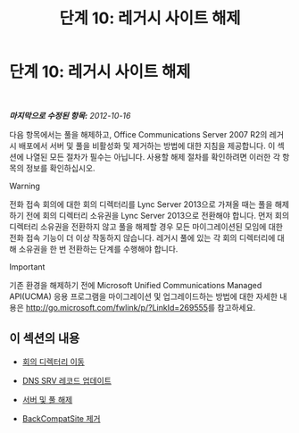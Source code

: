 ﻿---
title: '단계 10: 레거시 사이트 해제'
TOCTitle: '단계 10: 레거시 사이트 해제'
ms:assetid: d591a310-3b5c-4092-b19e-0349616e40df
ms:mtpsurl: https://technet.microsoft.com/ko-kr/library/JJ205300(v=OCS.15)
ms:contentKeyID: 49305151
ms.date: 08/24/2015
mtps_version: v=OCS.15
ms.translationtype: HT
---

# 단계 10: 레거시 사이트 해제

 

_**마지막으로 수정된 항목:** 2012-10-16_

다음 항목에서는 풀을 해제하고, Office Communications Server 2007 R2의 레거시 배포에서 서버 및 풀을 비활성화 및 제거하는 방법에 대한 지침을 제공합니다. 이 섹션에 나열된 모든 절차가 필수는 아닙니다. 사용할 해제 절차를 확인하려면 이러한 각 항목의 정보를 확인하십시오.


> [!WARNING]
> 전화 접속 회의에 대한 회의 디렉터리를 Lync Server 2013으로 가져올 때는 풀을 해제하기 전에 회의 디렉터리 소유권을 Lync Server 2013으로 전환해야 합니다. 먼저 회의 디렉터리 소유권을 전환하지 않고 풀을 해제할 경우 모든 마이그레이션된 모임에 대한 전화 접속 기능이 더 이상 작동하지 않습니다. 레거시 풀에 있는 각 회의 디렉터리에 대해 소유권을 한 번 전환하는 단계를 수행해야 합니다.




> [!IMPORTANT]
> 기존 환경을 해제하기 전에 Microsoft Unified Communications Managed API(UCMA) 응용 프로그램을 마이그레이션 및 업그레이드하는 방법에 대한 자세한 내용은 <A href="http://go.microsoft.com/fwlink/p/?linkid=269555">http://go.microsoft.com/fwlink/p/?LinkId=269555</A>를 참고하세요.



## 이 섹션의 내용

  - [회의 디렉터리 이동](move-conference-directories.md)

  - [DNS SRV 레코드 업데이트](update-dns-srv-records_1.md)

  - [서버 및 풀 해제](decommissioning-servers-and-pools.md)

  - [BackCompatSite 제거](remove-backcompatsite.md)

